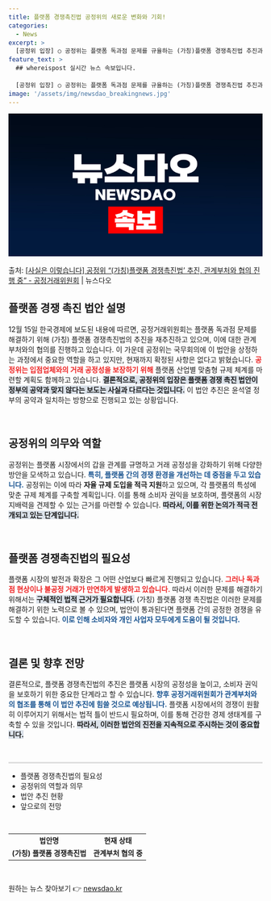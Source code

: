 ```yaml
---
title: 플랫폼 경쟁촉진법 공정위의 새로운 변화와 기회!
categories:
  - News
excerpt: >
  [공정위 입장] ○ 공정위는 플랫폼 독과점 문제를 규율하는 (가칭)플랫폼 경쟁촉진법 추진과 관련하여 관계부처…
feature_text: >
  ## whereispost 실시간 뉴스 속보입니다.

  [공정위 입장] ○ 공정위는 플랫폼 독과점 문제를 규율하는 (가칭)플랫폼 경쟁촉진법 추진과 관련하여 관계부처…
image: '/assets/img/newsdao_breakingnews.jpg'
---
```


![뉴스다오 속보](/assets/img/newsdao_breakingnews.jpg)

<p>출처: <a href="https://newsdao.kr/2827" rel="dofollow">[사실은 이렇습니다] 공정위 “(가칭)플랫폼 경쟁촉진법’ 추진, 관계부처와 협의 진행 중” - 공정거래위원회</a> | 뉴스다오</p>

<h2 data-ke-size="size26">플랫폼 경쟁 촉진 법안 설명</h2>
<p data-ke-size="size16">12월 15일 한국경제에 보도된 내용에 따르면, 공정거래위원회는 플랫폼 독과점 문제를 해결하기 위해 (가칭) 플랫폼 경쟁촉진법의 추진을 재추진하고 있으며, 이에 대한 관계부처와의 협의를 진행하고 있습니다. 이 가운데 공정위는 국무회의에 이 법안을 상정하는 과정에서 중요한 역할을 하고 있지만, 현재까지 확정된 사항은 없다고 밝혔습니다. <b><span style="color: #ee2323;">공정위는 입점업체와의 거래 공정성을 보장하기 위해</span></b> 플랫폼 산업별 맞춤형 규제 체계를 마련할 계획도 함께하고 있습니다. <b><span style="background-color: #21538527;">결론적으로, 공정위의 입장은 플랫폼 경쟁 촉진 법안이 정부의 공약과 맞지 않다는 보도는 사실과 다르다는 것입니다.</span></b> 이 법안 추진은 윤석열 정부의 공약과 일치하는 방향으로 진행되고 있는 상황입니다.</p>

<p data-ke-size="size16">&nbsp;</p>

<h2 data-ke-size="size26">공정위의 의무와 역할</h2>
<p data-ke-size="size16">공정위는 플랫폼 시장에서의 갑을 관계를 규명하고 거래 공정성을 강화하기 위해 다양한 방안을 모색하고 있습니다. <b><span style="color: #1a5490;">특히, 플랫폼 간의 경쟁 환경을 개선하는 데 중점을 두고 있습니다.</span></b> 공정위는 이에 따라 <b><span style="ee2323;">자율 규제 도입을 적극 지원</span></b>하고 있으며, 각 플랫폼의 특성에 맞춘 규제 체계를 구축할 계획입니다. 이를 통해 소비자 권익을 보호하며, 플랫폼의 시장 지배력을 견제할 수 있는 근거를 마련할 수 있습니다. <b><span style="background-color: #21538527;">따라서, 이를 위한 논의가 적극 전개되고 있는 단계입니다.</span></b></p>

<p data-ke-size="size16">&nbsp;</p>

<h2 data-ke-size="size26">플랫폼 경쟁촉진법의 필요성</h2>
<p data-ke-size="size16">플랫폼 시장의 발전과 확장은 그 어떤 산업보다 빠르게 진행되고 있습니다. <b><span style="color: #ee2323;">그러나 독과점 현상이나 불공정 거래가 만연하게 발생하고 있습니다.</span></b> 따라서 이러한 문제를 해결하기 위해서는 <b><span style="background-color: #21538527;">구체적인 법적 근거가 필요합니다.</span></b> (가칭) 플랫폼 경쟁 촉진법은 이러한 문제를 해결하기 위한 노력으로 볼 수 있으며, 법안이 통과된다면 플랫폼 간의 공정한 경쟁을 유도할 수 있습니다. <b><span style="color: #1a5490;">이로 인해 소비자와 개인 사업자 모두에게 도움이 될 것입니다.</span></b></p>

<p data-ke-size="size16">&nbsp;</p>

<h2 data-ke-size="size26">결론 및 향후 전망</h2>
<p data-ke-size="size16">결론적으로, 플랫폼 경쟁촉진법의 추진은 플랫폼 시장의 공정성을 높이고, 소비자 권익을 보호하기 위한 중요한 단계라고 할 수 있습니다. <b><span style="color: #1a5490;">향후 공정거래위원회가 관계부처와의 협조를 통해 이 법안 추진에 힘쓸 것으로 예상됩니다.</span></b> 플랫폼 시장에서의 경쟁이 원활히 이루어지기 위해서는 법적 틀이 반드시 필요하며, 이를 통해 건강한 경제 생태계를 구축할 수 있을 것입니다. <b><span style="background-color: #21538527;">따라서, 이러한 법안의 진전을 지속적으로 주시하는 것이 중요합니다.</span></b></p>

<p data-ke-size="size16">&nbsp;</p>

<hr style="height: 3px; background-color: #ddd; border: none;">

<ul>
    <li>플랫폼 경쟁촉진법의 필요성</li>
    <li>공정위의 역할과 의무</li>
    <li>법안 추진 현황</li>
    <li>앞으로의 전망</li>
</ul>

<p data-ke-size="size16">&nbsp;</p>

<table style="width: 100%;">
    <tr>
        <td style="text-align: center; height: 17px;"><b>법안명</b></td>
        <td style="text-align: center; height: 17px;"><b>현재 상태</b></td>
    </tr>
    <tr>
        <td style="text-align: center; height: 17px;"><b>(가칭) 플랫폼 경쟁촉진법</b></td>
        <td style="text-align: center; height: 17px;"><b>관계부처 협의 중</b></td>
    </tr>
</table>

<p data-ke-size="size16">&nbsp;</p> 

원하는 뉴스 찾아보기 👉 <a href="https://newsdao.kr" rel="dofollow">newsdao.kr</a>


